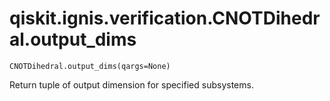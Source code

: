 # qiskit.ignis.verification.CNOTDihedral.output\_dims

`CNOTDihedral.output_dims(qargs=None)`

Return tuple of output dimension for specified subsystems.
